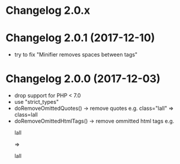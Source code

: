 # Changelog 2.0.x

# Changelog 2.0.1 (2017-12-10)

* try to fix "Minifier removes spaces between tags"

# Changelog 2.0.0 (2017-12-03)

* drop support for PHP < 7.0
* use "strict_types"
* doRemoveOmittedQuotes() -> remove quotes e.g. class="lall" => class=lall
* doRemoveOmittedHtmlTags() -> remove ommitted html tags e.g. <p>lall</p> => <p>lall 